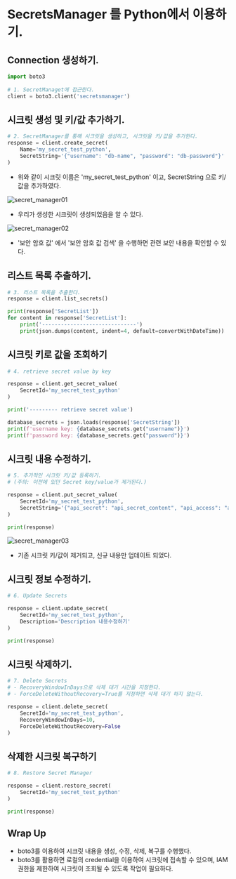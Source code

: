 # SecretsManager 를 Python에서 이용하기. 

## Connection 생성하기. 

```py
import boto3
    
# 1. SecretManaget에 접근한다. 
client = boto3.client('secretsmanager')
```

## 시크릿 생성 및 키/값 추가하기. 

```py
# 2. SecretManager를 통해 시크릿을 생성하고, 시크릿을 키/값을 추가한다. 
response = client.create_secret(
    Name='my_secret_test_python',
    SecretString='{"username": "db-name", "password": "db-password"}'
)
```

- 위와 같이 시크릿 이름은 'my_secret_test_python' 이고, SecretString 으로 키/값을 추가하였다. 

![secret_manager01](imgs/secret_manager01.png)

- 우리가 생성한 시크릿이 생성되었음을 알 수 있다. 

![secret_manager02](imgs/secret_manager02.png)

- '보안 암호 값' 에서 '보안 암호 값 검색' 을 수행하면 관련 보안 내용을 확인할 수 있다. 

## 리스트 목록 추출하기. 

```py
# 3. 리스트 목록을 추출한다. 
response = client.list_secrets()

print(response['SecretList'])
for content in response['SecretList']: 
    print('------------------------------')
    print(json.dumps(content, indent=4, default=convertWithDateTime))
```
## 시크릿 키로 값을 조회하기

```py
# 4. retrieve secret value by key

response = client.get_secret_value(
    SecretId='my_secret_test_python'
)

print('--------- retrieve secret value')

database_secrets = json.loads(response['SecretString'])
print(f'username key: {database_secrets.get("username")}')
print(f'password key: {database_secrets.get("password")}')
```

## 시크릿 내용 수정하기.

```py
# 5. 추가적인 시크릿 키/값 등록하기. 
# (주의: 이전에 있던 Secret key/value가 제거된다.)

response = client.put_secret_value(
    SecretId='my_secret_test_python',
    SecretString='{"api_secret": "api_secret_content", "api_access": "api_access_content" }'
)

print(response)
```

![secret_manager03](imgs/secret_manager03.png)

- 기존 시크릿 키/값이 제거되고, 신규 내용만 업데이트 되었다. 

## 시크릿 정보 수정하기. 

```py
# 6. Update Secrets

response = client.update_secret(
    SecretId='my_secret_test_python',
    Description='Description 내용수정하기'
)

print(response)
```

## 시크릿 삭제하기. 

```py
# 7. Delete Secrets
# - RecoveryWindowInDays으로 삭제 대기 시간을 지정한다. 
# - ForceDeleteWithoutRecovery=True를 지정하면 삭제 대기 하지 않는다. 

response = client.delete_secret(
    SecretId='my_secret_test_python',
    RecoveryWindowInDays=10,
    ForceDeleteWithoutRecovery=False
)
```


## 삭제한 시크릿 복구하기 

```py
# 8. Restore Secret Manager

response = client.restore_secret(
    SecretId='my_secret_test_python'
)

print(response)
```

## Wrap Up

- boto3를 이용하여 시크릿 내용을 생성, 수정, 삭제, 복구를 수행했다. 
- boto3를 활용하면 로컬의 credential을 이용하여 시크릿에 접속할 수 있으며, IAM권한을 제한하여 시크릿이 조회될 수 있도록 작업이 필요하다. 